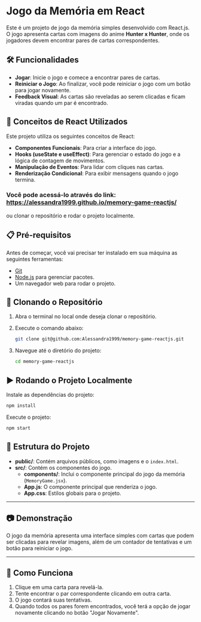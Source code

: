 # Jogo da Memória em React

Este é um projeto de jogo da memória simples desenvolvido com React.js. O jogo apresenta cartas com imagens do anime **Hunter x Hunter**, onde os jogadores devem encontrar pares de cartas correspondentes.

## 🛠️ Funcionalidades

- **Jogar**: Inicie o jogo e comece a encontrar pares de cartas.
- **Reiniciar o Jogo**: Ao finalizar, você pode reiniciar o jogo com um botão para jogar novamente.
- **Feedback Visual**: As cartas são reveladas ao serem clicadas e ficam viradas quando um par é encontrado.

## 🧰 Conceitos de React Utilizados

Este projeto utiliza os seguintes conceitos de React:

- **Componentes Funcionais**: Para criar a interface do jogo.
- **Hooks (useState e useEffect)**: Para gerenciar o estado do jogo e a lógica de contagem de movimentos.
- **Manipulação de Eventos**: Para lidar com cliques nas cartas.
- **Renderização Condicional**: Para exibir mensagens quando o jogo termina.

### Você pode acessá-lo através do link: https://alessandra1999.github.io/memory-game-reactjs/

ou clonar o repositório e rodar o projeto localmente.

## 📋 Pré-requisitos

Antes de começar, você vai precisar ter instalado em sua máquina as seguintes ferramentas:
- [Git](https://git-scm.com)
- [Node.js](https://nodejs.org) para gerenciar pacotes.
- Um navegador web para rodar o projeto.

## 🚀 Clonando o Repositório

1. Abra o terminal no local onde deseja clonar o repositório.
2. Execute o comando abaixo:

   ```bash
   git clone git@github.com:Alessandra1999/memory-game-reactjs.git

3. Navegue até o diretório do projeto:

   ```bash
   cd memory-game-reactjs

## ▶️ Rodando o Projeto Localmente
Instale as dependências do projeto:

   ```bash
   npm install
   ```

Execute o projeto:

   ```bash
   npm start
   ```

## 📄 Estrutura do Projeto

- **public/**: Contém arquivos públicos, como imagens e o `index.html`.
- **src/**: Contém os componentes do jogo.
  - **components/**: Inclui o componente principal do jogo da memória (`MemoryGame.jsx`).
  - **App.js**: O componente principal que renderiza o jogo.
  - **App.css**: Estilos globais para o projeto.

---

## 📷 Demonstração

O jogo da memória apresenta uma interface simples com cartas que podem ser clicadas para revelar imagens, além de um contador de tentativas e um botão para reiniciar o jogo.

---

## 📝 Como Funciona

1. Clique em uma carta para revelá-la.
2. Tente encontrar o par correspondente clicando em outra carta.
3. O jogo contará suas tentativas.
4. Quando todos os pares forem encontrados, você terá a opção de jogar novamente clicando no botão "Jogar Novamente".
